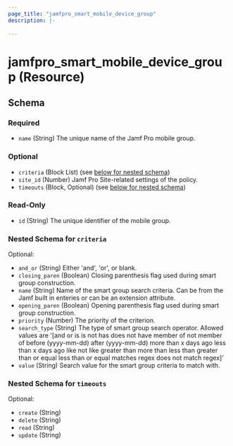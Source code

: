 ```yaml
---
page_title: "jamfpro_smart_mobile_device_group"
description: |-
  
---
```


# jamfpro_smart_mobile_device_group (Resource)


<!-- schema generated by tfplugindocs -->
## Schema

### Required

- `name` (String) The unique name of the Jamf Pro mobile group.

### Optional

- `criteria` (Block List) (see [below for nested schema](#nestedblock--criteria))
- `site_id` (Number) Jamf Pro Site-related settings of the policy.
- `timeouts` (Block, Optional) (see [below for nested schema](#nestedblock--timeouts))

### Read-Only

- `id` (String) The unique identifier of the mobile group.

<a id="nestedblock--criteria"></a>
### Nested Schema for `criteria`

Optional:

- `and_or` (String) Either 'and', 'or', or blank.
- `closing_paren` (Boolean) Closing parenthesis flag used during smart group construction.
- `name` (String) Name of the smart group search criteria. Can be from the Jamf built in enteries or can be an extension attribute.
- `opening_paren` (Boolean) Opening parenthesis flag used during smart group construction.
- `priority` (Number) The priority of the criterion.
- `search_type` (String) The type of smart group search operator. Allowed values are '[and or is is not has does not have member of not member of before (yyyy-mm-dd) after (yyyy-mm-dd) more than x days ago less than x days ago like not like greater than more than less than greater than or equal less than or equal matches regex does not match regex]'
- `value` (String) Search value for the smart group criteria to match with.


<a id="nestedblock--timeouts"></a>
### Nested Schema for `timeouts`

Optional:

- `create` (String)
- `delete` (String)
- `read` (String)
- `update` (String)